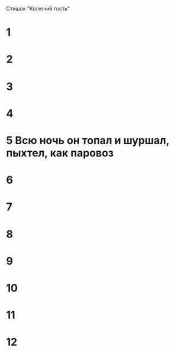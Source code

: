 Стишок "Колючий гость"
# 1
# 2
# 3
# 4
# 5 Всю ночь он топал и шуршал, пыхтел, как паровоз
# 6
# 7
# 8
# 9
# 10
# 11
# 12